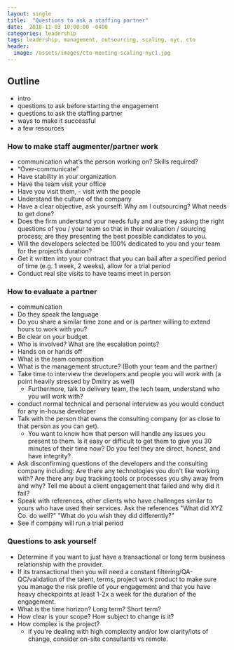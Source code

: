 ```yaml
---
layout: single
title:  "Questions to ask a staffing partner"
date:  2018-11-03 10:00:00 -0400
categories: leadership
tags: leadership, management, outsourcing, scaling, nyc, cto
header:
  image: /assets/images/cto-meeting-scaling-nyc1.jpg
---
```


## Outline
- intro
- questions to ask before starting the engagement
- questions to ask the staffing partner
- ways to make it successful
- a few resources

### How to make staff augmenter/partner work
- communication what’s the person working on? Skills required?
- “Over-communicate"
- Have stability in your organization
- Have the team visit your office
- Have you visit them, - visit with the people
- Understand the culture of the company
- Have a clear objective, ask yourself: Why am I outsourcing? What needs to get done?
- Does the firm understand your needs fully and are they asking the right questions of you / your team so that in their evaluation / sourcing process; are they presenting the best possible candidates to you.
- Will the developers selected be 100% dedicated to you and your team for the project’s duration?
- Get it written into your contract that you can bail after a specified period of time (e.g. 1 week, 2 weeks), allow for a trial period
- Conduct real site visits to have teams meet in person

### How to evaluate a partner
- communication
- Do they speak the language
- Do you share a similar time zone and or is partner willing to extend hours to work with you?
- Be clear on your budget
- Who is involved? What are the escalation points?
- Hands on or hands off
- What is the team composition
- What is the management structure? (Both your team and the partner)
- Take time to interview the developers and people you will work with (a point heavily stressed by Dmitry as well)
  - Furthermore, talk to delivery team, the tech team, understand who you will work with?
- conduct normal technical and personal interview as you would conduct for any in-house developer
- Talk with the person that owns the consulting company (or as close to that person as you can get).
  - You want to know how that person will handle any issues you present to them. Is it easy or difficult to get them to give you 30 minutes of their time now? Do you feel they are direct, honest, and have integrity?
- Ask disconfirming questions of the developers and the consulting company including: Are there any technologies you don't like working with? Are there any bug tracking tools or processes you shy away from and why? Tell me about a client engagement that failed and why did it fail?
- Speak with references, other clients who have challenges similar to yours who have used their services. Ask the references "What did XYZ Co. do well?" "What do you wish they did differently?"
- See if company will run a trial period

### Questions to ask yourself
- Determine if you want to just have a transactional or long term business relationship with the provider.
- If its transactional then you will need a constant filtering/QA-QC/validation of the talent, terms, project work product to make sure you manage the risk profile of your engagement and that you have heavy checkpoints at least 1-2x a week for the duration of the engagement.
- What is the time horizon? Long term? Short term?
- How clear is your scope? How subject to change is it?
- How complex is the project?
  - if you're dealing with high complexity and/or low clarity/lots of change, consider on-site consultants vs remote.
